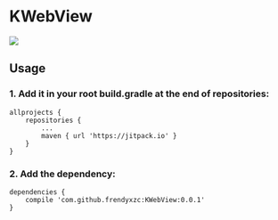 # KWebView

[![](https://jitpack.io/v/frendyxzc/KWebView.svg)](https://jitpack.io/#frendyxzc/KWebView)


## Usage

### 1. Add it in your root build.gradle at the end of repositories:

```
allprojects {
	repositories {
		...
		maven { url 'https://jitpack.io' }
	}
}
```

### 2. Add the dependency:

```
dependencies {
	compile 'com.github.frendyxzc:KWebView:0.0.1'
}
```
